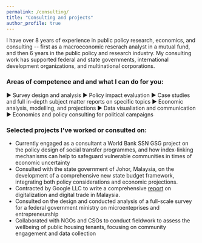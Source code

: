 ```yaml
---
permalink: /consulting/
title: "Consulting and projects"
author_profile: true
---
```


I have over 8 years of experience in public policy research, economics, and consulting -- first as a macroeconomic reserach analyst in a mutual fund, and then 6 years in the public policy and research industry. My consulting work has supported federal and state governments, international development organizations, and multinational corporations. 

### Areas of competence and and what I can do for you: 
▶ Survey design and analysis
▶ Policy impact evaluation 
▶ Case studies and full in-depth subject matter reports on specific topics
▶ Economic analysis, modelling, and projections
▶ Data visualiation and communication
▶ Economics and policy consulting for political campaigns

### Selected projects I've worked or consulted on:
* Currently engaged as a consultant a World Bank SSN GSG project on the policy design of social transfer programmes, and how index-linking mechanisms can help to safeguard vulnerable communities in times of economic uncertainty
* Consulted with the state government of Johor, Malaysia, on the development of a comprehensive new state budget framework, integrating both policy considerations and economic projections.
* Contracted by Google LLC to write a comprehensive <a href="https://www.isis.org.my/wp-content/uploads/2022/02/Strengthening-digital-trade-and-digitalisation-in-Malaysia_24-Feb.pdf">report</a> on digitalization and digital trade in Malaysia. 
* Consulted on the design and conducted analysis of a full-scale survey for a federal government ministry on microenteprises and entrepreneurship
* Collaborated with NGOs and CSOs to conduct fieldwork to assess the wellbeing of public housing tenants, focusing on community engagement and data collection
